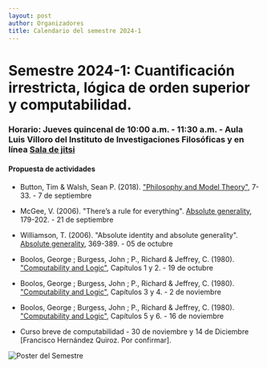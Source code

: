 ```yaml
---
layout: post
author: Organizadores
title: Calendario del semestre 2024-1
---
```


# Semestre 2024-1: Cuantificación irrestricta, lógica de orden superior y computabilidad.

### Horario: Jueves quincenal de 10:00 a.m. - 11:30 a.m. - Aula Luis Villoro del Instituto de Investigaciones Filosóficas y en línea [Sala de jitsi](https://meet.jit.si/SeminarioFilosofiadelaLogicaFFyL)

#### Propuesta de actividades

* Button, Tim & Walsh, Sean P. (2018). ["Philosophy and Model Theory"](https://drive.google.com/file/d/1H2zoUuvpxfw6Wy4a0IbzCto7ocR9kmLi/view?usp=sharing), 7-33. - 7 de septiembre

* McGee, V. (2006). "There’s a rule for everything". [Absolute generality](https://drive.google.com/file/d/1xBmK-d10XUbtIBOYQn4qr8g1a_d-wwC7/view?usp=sharing), 179-202. - 21 de septiembre 

* Williamson, T. (2006). "Absolute identity and absolute generality". [Absolute generality](https://drive.google.com/file/d/1xBmK-d10XUbtIBOYQn4qr8g1a_d-wwC7/view?usp=sharing), 369-389. - 05 de octubre

* Boolos, George ; Burgess, John ; P., Richard & Jeffrey, C. (1980). ["Computability and Logic"](https://drive.google.com/file/d/1cJkrxU0nyDcC0DITwSf17tHBdggYNSfK/view?usp=sharing), Capítulos 1 y 2. - 19 de octubre

* Boolos, George ; Burgess, John ; P., Richard & Jeffrey, C. (1980). ["Computability and Logic"](https://drive.google.com/file/d/1cJkrxU0nyDcC0DITwSf17tHBdggYNSfK/view?usp=sharing), Capítulos 3 y 4. - 2 de noviembre

* Boolos, George ; Burgess, John ; P., Richard & Jeffrey, C. (1980). ["Computability and Logic"](https://drive.google.com/file/d/1cJkrxU0nyDcC0DITwSf17tHBdggYNSfK/view?usp=sharing), Capítulos 5 y 6. - 16 de noviembre

* Curso breve de computabilidad - 30 de noviembre y 14 de Diciembre [Francisco Hernández Quiroz. Por confirmar].

![Poster del Semestre]({{site.url}}/assets/images/PLC.png)
